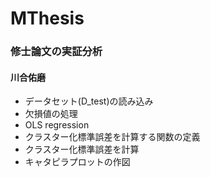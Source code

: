 # MThesis
### 修士論文の実証分析
#### 川合佑磨

* データセット(D_test)の読み込み
* 欠損値の処理
* OLS regression
* クラスター化標準誤差を計算する関数の定義
* クラスター化標準誤差を計算
* キャタピラプロットの作図
